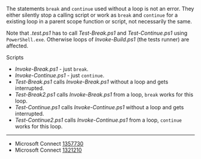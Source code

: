 
The statements `break` and `continue` used without a loop is not an error. They
either silently stop a calling script or work as `break` and `continue` for a
existing loop in a parent scope function or script, not necessarily the same.

Note that *.test.ps1* has to call *Test-Break.ps1* and *Test-Continue.ps1*
using `PowerShell.exe`. Otherwise loops of *Invoke-Build.ps1* (the tests
runner) are affected.

Scripts

- *Invoke-Break.ps1* - just `break`.
- *Invoke-Continue.ps1* - just `continue`.
- *Test-Break.ps1* calls *Invoke-Break.ps1* without a loop and gets interrupted.
- *Test-Break2.ps1* calls *Invoke-Break.ps1* from a loop, `break` works for this loop.
- *Test-Continue.ps1* calls *Invoke-Continue.ps1* without a loop and gets interrupted.
- *Test-Continue2.ps1* calls *Invoke-Continue.ps1* from a loop, `continue` works for this loop.

---

- Microsoft Connect [1357730](https://connect.microsoft.com/PowerShell/Feedback/Details/1357730)
- Microsoft Connect [1321210](https://connect.microsoft.com/PowerShell/feedback/details/1321210)
